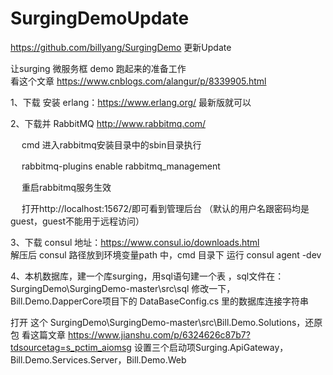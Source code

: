 # SurgingDemoUpdate
https://github.com/billyang/SurgingDemo    更新Update


让surging 微服务框  demo 跑起来的准备工作     
看这个文章  https://www.cnblogs.com/alangur/p/8339905.html

1、下载 安装 erlang：https://www.erlang.org/  最新版就可以  


2、下载并 RabbitMQ    http://www.rabbitmq.com/     

　 cmd 进入rabbitmq安装目录中的sbin目录执行 

　 rabbitmq-plugins enable rabbitmq_management

　 重启rabbitmq服务生效

　 打开http://localhost:15672/即可看到管理后台 （默认的用户名跟密码均是guest，guest不能用于远程访问）


3、下载 consul    地址：https://www.consul.io/downloads.html     
   解压后    consul  路径放到环境变量path 中，cmd 目录下  运行 consul agent -dev  

4、本机数据库，建一个库surging，用sql语句建一个表 ，sql文件在： SurgingDemo\SurgingDemo-master\src\sql
    修改一下，Bill.Demo.DapperCore项目下的 DataBaseConfig.cs 里的数据库连接字符串



打开  这个 SurgingDemo\SurgingDemo-master\src\Bill.Demo.Solutions，还原包    看这篇文章
  https://www.jianshu.com/p/6324626c87b7?tdsourcetag=s_pctim_aiomsg
 设置三个启动项Surging.ApiGateway，Bill.Demo.Services.Server，Bill.Demo.Web
